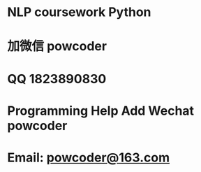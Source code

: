 # NLP coursework Python
# 加微信 powcoder

# QQ 1823890830

# Programming Help Add Wechat powcoder

# Email: powcoder@163.com

